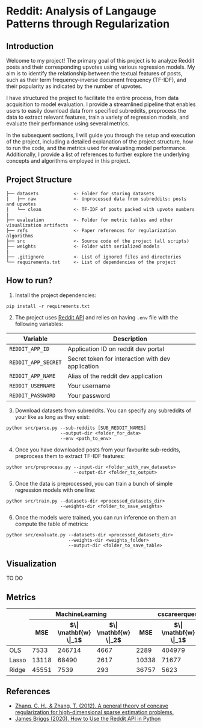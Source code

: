 # Reddit: Analysis of Langauge Patterns through Regularization

## Introduction

Welcome to my project! The primary goal of this project is to analyze Reddit posts and their corresponding upvotes using various regression models. My aim is to identify the relationship between the textual features of posts, such as their term frequency-inverse document frequency (TF-IDF), and their popularity as indicated by the number of upvotes.

I have structured the project to facilitate the entire process, from data acquisition to model evaluation. I provide a streamlined pipeline that enables users to easily download data from specified subreddits, preprocess the data to extract relevant features, train a variety of regression models, and evaluate their performance using several metrics.

In the subsequent sections, I will guide you through the setup and execution of the project, including a detailed explanation of the project structure, how to run the code, and the metrics used for evaluating model performance. Additionally, I provide a list of references to further explore the underlying concepts and algorithms employed in this project.

## Project Structure

```
├── datasets             <- Folder for storing datasets
|   ├── raw              <- Unprocessed data from subreddits: posts and upvotes
|   └── clean            <- TF-IDF of posts packed with upvote numbers
|
├── evaluation           <- Folder for metric tables and other visualization artifacts
├── refs                 <- Paper references for regularization algorithms
├── src                  <- Source code of the project (all scripts)
├── weights              <- Folder with serialized models
|
├── .gitignore           <- List of ignored files and directories
└── requirements.txt     <- List of dependencies of the project
```

## How to run?

1. Install the project dependencies:

```pip install -r requirements.txt```

2. The project uses [Reddit API](https://www.reddit.com/dev/api/) and relies on having `.env` file with the following variables:

|       Variable      | Description |
| ------------------- | ----------- |
| `REDDIT_APP_ID`     | Application ID on reddit dev portal               |
| `REDDIT_APP_SECRET` | Secret token for interaction with dev application |
| `REDDIT_APP_NAME`   | Alias of the reddit dev application               | 
| `REDDIT_USERNAME`   | Your username                                     |
| `REDDIT_PASSWORD`   | Your password                                     |

3. Download datasets from subreddits. You can specify any subreddits of your like as long as they exist:

```
python src/parse.py --sub-reddits [SUB_REDDIT_NAMES] 
                    --output-dir <folder_for_data> 
                    --env <path_to_env>
```

4. Once you have downloaded posts from your favourite sub-reddits, preprocess them to extract TF-IDF features:

```
python src/preprocess.py --input-dir <folder_with_raw_datasets> 
                         --output-dir <folder_to_output>
```

5. Once the data is preprocessed, you can train a bunch of simple regression models with one line:

```
python src/train.py --datasets-dir <processed_datasets_dir> 
                    --weights-dir <folder_to_save_weights>
```

6. Once the models were trained, you can run inference on them an compute the table of metrics:

```
python src/evaluate.py --datasets-dir <processed_datasets_dir> 
                       --weights-dir <weights_folder> 
                       --output-dir <folder_to_save_table>
```

## Visualization

TO DO

## Metrics

<table>
    <thead>
        <tr>
            <th rowspan=2></th>
            <th colspan=3>MachineLearning</th>
            <th colspan=3>cscareerquestions</th>
            <th colspan=3>compsci</th>
            <th colspan=3>chess</th>
            <th colspan=3>python</th>
        </tr>
        <tr>
            <th>MSE</td>
            <th>$\| \mathbf{w} \|_1$</th>
            <th>$\| \mathbf{w} \|_2$</th>
            <th>MSE</td>
            <th>$\| \mathbf{w} \|_1$</th>
            <th>$\| \mathbf{w} \|_2$</th>
            <th>MSE</td>
            <th>$\| \mathbf{w} \|_1$</th>
            <th>$\| \mathbf{w} \|_2$</th>
            <th>MSE</td>
            <th>$\| \mathbf{w} \|_1$</th>
            <th>$\| \mathbf{w} \|_2$</th>
            <th>MSE</td>
            <th>$\| \mathbf{w} \|_1$</th>
            <th>$\| \mathbf{w} \|_2$</th>
        </tr>
    </thead>
    <tbody>
        <tr>
          <td>OLS</td>
          <td>7533</td>
          <td>246714</td>
          <td>4667</td>
          <td>2289</td>
          <td>404979</td>
          <td>7031</td>
          <td>13358</td>
          <td>118967</td>
          <td>2617</td>
          <td>96576</td>
          <td>488819</td>
          <td>9240</td>
          <td>195</td>
          <td>231517</td>
          <td>171875</td>
        </tr>
        <tr>
          <td>Lasso</td>
          <td>13118</td>
          <td>68490</td>
          <td>2617</td>
          <td>10338</td>
          <td>71677</td>
          <td>2843</td>
          <td>16956</td>
          <td>33002</td>
          <td>1582</td>
          <td>115069</td>
          <td>92971</td>
          <td>3845</td>
          <td>2867</td>
          <td>25540</td>
          <td>1383</td>
        </tr>
        <tr>
          <td>Ridge</td>
          <td>45551</td>
          <td>7539</td>
          <td>293</td>
          <td>36757</td>
          <td>5623</td>
          <td>176</td>
          <td>35423</td>
          <td>6740</td>
          <td>335</td>
          <td>177142</td>
          <td>6916</td>
          <td>322</td>
          <td>9360</td>
          <td>4064</td>
          <td>120</td>
        </tr>
    </tbody>
</table>

## References

* [Zhang, C. H., & Zhang, T. (2012). A general theory of concave regularization for high-dimensional sparse estimation problems.](https://projecteuclid.org/journals/statistical-science/volume-27/issue-4/A-General-Theory-of-Concave-Regularization-for-High-Dimensional-Sparse/10.1214/12-STS399.pdf)
* [James Briggs (2020). How to Use the Reddit API in Python](https://towardsdatascience.com/how-to-use-the-reddit-api-in-python-5e05ddfd1e5c)
